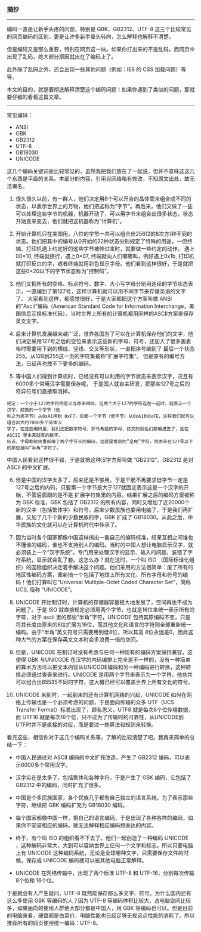 ### 摘抄

---

编码一直是让新手头疼的问题，特别是 GBK、GB2312、UTF-8 这三个比较常见的网页编码的区别，更是让许多新手晕头转向，怎么解释也解释不清楚。


但是编码又是那么重要，特别在网页这一块。如果你打出来的不是乱码，而网页中出现了乱码，绝大部分原因就出在了编码上了。


此外除了乱码之外，还会出现一些其他问题（例如：IE6 的 CSS 加载问题）等等。


本文的目的，就是要彻底解释清楚这个编码问题！如果你遇到了类似的问题，那就要仔细的看看这篇文章。

---
常见编码：

*   ANSI
*   GBK
*   GB2312
*   UTF-8
*   GB18030
*   UNICODE

这几个编码关键词是比较常见的，虽然我把我们放在了一起说，但并不意味这这几个东西是平级的关系。本部分的内容，引用自网络略有修改，不知原文出处，故无法署名。


1.  很久很久以前，有一群人，他们决定用8个可以开合的晶体管来组合成不同的状态，以表示世界上的万物，他们把这称为”字节”。再后来，他们又做了一些可以处理这些字节的机器，机器开动了，可以用字节来组合出很多状态，状态开始变来变去，他们就把这机器称为”计算机”。

2.  开始计算机只在美国用。八位的字节一共可以组合出256(2的8次方)种不同的状态。他们把其中的编号从0开始的32种状态分别规定了特殊的用途，一但终端、打印机遇上约定好的这些字节被传过来时，就要做一些约定的动作。
遇上 00×10, 终端就换行，遇上0×07, 终端就向人们嘟嘟叫，例好遇上0x1b, 打印机就打印反白的字，或者终端就用彩色显示字母。他们看到这样很好，于是就把这些0×20以下的字节状态称为”控制码”。

3.  他们又把所有的空格、标点符号、数字、大小写字母分别用连续的字节状态表示，一直编到了第127号，这样计算机就可以用不同字节来存储英语的文字 了。
大家看到这样，都感觉很好，于是大家都把这个方案叫做 ANSI 的”Ascii”编码（American Standard Code for Information Interchange，美国信息互换标准代码）。当时世界上所有的计算机都用同样的ASCII方案来保存英文文字。

4.  后来计算机发展越来越广泛，世界各国为了可以在计算机保存他们的文字，他们决定采用127号之后的空位来表示这些新的字母、符号，还加入了很多画表格时需要用下到的横线、竖线、交叉等形状，一直把序号编到了 最后一个状态255。从128到255这一页的字符集被称”扩展字符集”。
但是原有的编号方法，已经再也放不下更多的编码。

5.  等中国人们得到计算机时，已经没有可以利用的字节状态来表示汉字，况且有6000多个常用汉字需要保存呢。
于是国人就自主研发，把那些127号之后的奇异符号们直接取消掉。
```
规定：一个小于127的字符的意义与原来相同，但两个大于127的字符连在一起时，就表示一个汉字，前面的一个字节（他
称之为高字节）从0xA1用到 0xF7，后面一个字节（低字节）从0xA1到0xFE，这样我们就可以组合出大约7000多个简体汉
字了。在这些编码里，我们还把数学符号、罗马希腊的字母、日文的假名们都编进去了，连在 ASCII 里本来就有的数字、
标点、字母都统统重新编了两个字节长的编码，这就是常说的”全角”字符，而原来在127号以下的那些就叫”半角”字符了。
```
中国人民看到这样很不错，于是就把这种汉字方案叫做 “GB2312″。GB2312 是对 ASCII 的中文扩展。

6.  但是中国的汉字太多了，后来还是不够用，于是干脆不再要求低字节一定是127号之后的内码，只要第一个字节是大于127就固定表示这是一个汉字的开始，不管后面跟的是不是 扩展字符集里的内容。结果扩展之后的编码方案被称为 GBK 标准，GBK 包括了 GB2312 的所有内容，同时又增加了近20000个新的汉字（包括繁体字）和符号。后来少数民族也要用电脑了，于是我们再扩展，又加了几千个新的少数民族的字，GBK 扩成了 GB18030。从此之后，中华民族的文化就可以在计算机时代中传承了。

7.  因为当时各个国家都像中国这样搞出一套自己的编码标准，结果互相之间谁也不懂谁的编码，谁也不支持别人的编码。当时的中国人想让电脑显示汉字，就必须装上一个”汉字系统”，专门用来处理汉字的显示、输入的问题，装错了字符系统，显示就会乱了套。这怎么办？就在这时，一个叫 ISO （国际标谁化组织）的国际组织决定着手解决这个问题。他们采用的方法很简单：废了所有的地区性编码方案，重新搞一个包括了地球上所有文化、所有字母和符号的编码！他们打算叫它”Universal Multiple-Octet Coded Character Set”，简称 UCS, 俗称 “UNICODE”。

8.  UNICODE 开始制订时，计算机的存储器容量极大地发展了，空间再也不成为问题了。于是 ISO 就直接规定必须用两个字节，也就是16位来统一表示所有的字符，对于 ascii 里的那些”半角”字符，UNICODE 包持其原编码不变，只是将其长度由原来的8位扩展为16位，而其他文化和语言的字符则全部重新统一编码。由于”半角”英文符号只需要用到低8位，所以其高 8位永远是0，因此这种大气的方案在保存英文文本时会多浪费一倍的空间。

9.  但是，UNICODE 在制订时没有考虑与任何一种现有的编码方案保持兼容，这使得 GBK 与UNICODE 在汉字的内码编排上完全是不一样的，没有一种简单的算术方法可以把文本内容从UNICODE编码和另一种编码进行转换，这种转换必须通过查表来进行。UNICODE 是用两个字节来表示为一个字符，他总共可以组合出65535不同的字符，这大概已经可以覆盖世界上所有文化的符号。

9.  UNICODE 来到时，一起到来的还有计算机网络的兴起，UNICODE 如何在网络上传输也是一个必须考虑的问题，于是面向传输的众多 UTF（UCS Transfer Format）标准出现了，顾名思义，UTF8 就是每次8个位传输数据，而 UTF16 就是每次16个位，只不过为了传输时的可靠性，从UNICODE到 UTF时并不是直接的对应，而是要过一些算法和规则来转换。



看完这些，相信你对于这几个编码关系等，了解的比较清楚了吧。我再来简单的总结一下：

*   中国人民通过对 ASCII 编码的中文扩充改造，产生了 GB2312 编码，可以表示6000多个常用汉字。

*   汉字实在是太多了，包括繁体和各种字符，于是产生了 GBK 编码，它包括了 GB2312 中的编码，同时扩充了很多。

*   中国是个多民族国家，各个民族几乎都有自己独立的语言系统，为了表示那些字符，继续把 GBK 编码扩充为 GB18030 编码。

*   每个国家都像中国一样，把自己的语言编码，于是出现了各种各样的编码，如果你不安装相应的编码，就无法解释相应编码想表达的内容。

*   终于，有个叫 ISO 的组织看不下去了。他们一起创造了一种编码 UNICODE ，这种编码非常大，大到可以容纳世界上任何一个文字和标志。所以只要电脑上有 UNICODE 这种编码系统，无论是全球哪种文字，只需要保存文件的时候，保存成 UNICODE 编码就可以被其他电脑正常解释。

*   UNICODE 在网络传输中，出现了两个标准 UTF-8 和 UTF-16，分别每次传输 8个位和 16个位。

于是就会有人产生疑问，UTF-8 既然能保存那么多文字、符号，为什么国内还有这么多使用 GBK 等编码的人？因为 UTF-8 等编码体积比较大，占电脑空间比较多，如果面向的使用人群绝大部分都是中国人，用 GBK 等编码也可以。但是目前的电脑来看，硬盘都是白菜价，电脑性能也已经足够无视这点性能的消耗了。所以推荐所有的网页使用统一编码：UTF-8。
